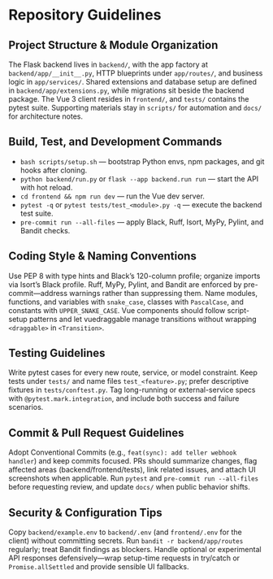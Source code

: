 # Repository Guidelines

## Project Structure & Module Organization
The Flask backend lives in `backend/`, with the app factory at `backend/app/__init__.py`, HTTP blueprints under `app/routes/`, and business logic in `app/services/`. Shared extensions and database setup are defined in `backend/app/extensions.py`, while migrations sit beside the backend package. The Vue 3 client resides in `frontend/`, and `tests/` contains the pytest suite. Supporting materials stay in `scripts/` for automation and `docs/` for architecture notes.

## Build, Test, and Development Commands
- `bash scripts/setup.sh` — bootstrap Python envs, npm packages, and git hooks after cloning.
- `python backend/run.py` or `flask --app backend.run run` — start the API with hot reload.
- `cd frontend && npm run dev` — run the Vue dev server.
- `pytest -q` or `pytest tests/test_<module>.py -q` — execute the backend test suite.
- `pre-commit run --all-files` — apply Black, Ruff, Isort, MyPy, Pylint, and Bandit checks.

## Coding Style & Naming Conventions
Use PEP 8 with type hints and Black’s 120-column profile; organize imports via Isort’s Black profile. Ruff, MyPy, Pylint, and Bandit are enforced by pre-commit—address warnings rather than suppressing them. Name modules, functions, and variables with `snake_case`, classes with `PascalCase`, and constants with `UPPER_SNAKE_CASE`. Vue components should follow script-setup patterns and let vuedraggable manage transitions without wrapping `<draggable>` in `<Transition>`.

## Testing Guidelines
Write pytest cases for every new route, service, or model constraint. Keep tests under `tests/` and name files `test_<feature>.py`; prefer descriptive fixtures in `tests/conftest.py`. Tag long-running or external-service specs with `@pytest.mark.integration`, and include both success and failure scenarios.

## Commit & Pull Request Guidelines
Adopt Conventional Commits (e.g., `feat(sync): add teller webhook handler`) and keep commits focused. PRs should summarize changes, flag affected areas (backend/frontend/tests), link related issues, and attach UI screenshots when applicable. Run `pytest` and `pre-commit run --all-files` before requesting review, and update `docs/` when public behavior shifts.

## Security & Configuration Tips
Copy `backend/example.env` to `backend/.env` (and `frontend/.env` for the client) without committing secrets. Run `bandit -r backend/app/routes` regularly; treat Bandit findings as blockers. Handle optional or experimental API responses defensively—wrap setup-time requests in try/catch or `Promise.allSettled` and provide sensible UI fallbacks.
